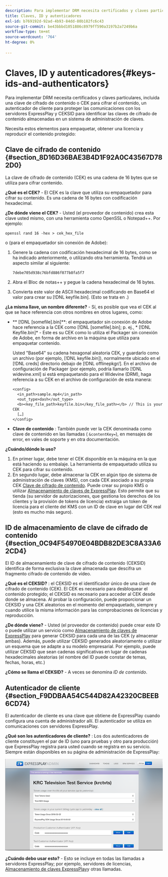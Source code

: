 ```yaml
---
description: Para implementar DRM necesita certificados y claves particulares, incluida una clave de cifrado de contenido o CEK para cifrar el contenido, un autenticador de cliente para proteger las comunicaciones con los servidores ExpressPlay y CEKSID para identificar las claves de cifrado de contenido almacenadas en un sistema de administración de claves.
title: Claves, ID y autenticadores
exl-id: b769192d-92ad-4b93-84dd-80b182fc6c43
source-git-commit: be43bbbd1051886c8979ff590a3197b2a7249b6a
workflow-type: tm+mt
source-wordcount: '764'
ht-degree: 0%

---
```


# Claves, ID y autenticadores{#keys-ids-and-authenticators}

Para implementar DRM necesita certificados y claves particulares, incluida una clave de cifrado de contenido o CEK para cifrar el contenido, un autenticador de cliente para proteger las comunicaciones con los servidores ExpressPlay y CEKSID para identificar las claves de cifrado de contenido almacenadas en un sistema de administración de claves.

Necesita estos elementos para empaquetar, obtener una licencia y reproducir el contenido protegido:

## Clave de cifrado de contenido {#section_8D16D36BAE3B4D1F92A0C43567D782D0}

La clave de cifrado de contenido (CEK) es una cadena de 16 bytes que se utiliza para cifrar contenido.

**¿Qué es el CEK?** - El CEK es la clave que utiliza su empaquetador para cifrar su contenido. Es una cadena de 16 bytes con codificación hexadecimal.

**¿De dónde viene el CEK?** - Usted (el proveedor de contenido) crea esta clave usted mismo, con una herramienta como OpenSSL o Notepad++. Por ejemplo:

```
openssl rand 16 -hex > cek_hex_file
```

o (para el empaquetador sin conexión de Adobe):

1. Genere la cadena con codificación hexadecimal de 16 bytes, como se ha indicado anteriormente, o utilizando otra herramienta. Tendrá un aspecto similar al siguiente:

   ```
   7debe705d938c76bfd886f077b8fa5f7
   ```

1. Abra el Bloc de notas++ y pegue la cadena hexadecimal de 16 bytes.
1. Convierta este valor de ASCII hexadecimal codificando en Base64 el valor para crear su [!DNL keyfile.bin]. (Esto se trata en [](../../multi-drm-workflows/quick-start/package-your-content.md).)

**¿La misma llave, un nombre diferente?** - Sí, es posible que vea el CEK al que se hace referencia con otros nombres en otros lugares, como:

* ** [!DNL [somefile].bin]**: el empaquetador sin conexión de Adobe hace referencia a la CEK como [!DNL [somefile].bin]; p. ej., * [!DNL Keyfile.bin]* - Este es su CEK como lo utiliza el Packager sin conexión de Adobe, en forma de archivo en la máquina que utiliza para empaquetar contenido.

   Usted &quot;Base64&quot; su cadena hexagonal aleatoria CEK, y guardarlo como un archivo (por ejemplo, [!DNL keyfile.bin]), normalmente ubicado en el [!DNL creds] directorio debajo de [!DNL offlinepkgr/]. En el archivo de configuración de Packager (por ejemplo, podría llamarlo [!DNL widevine.xml] si está empaquetando para el Widevine (DRM), haga referencia a su CEK en el archivo de configuración de esta manera:

   ```
   <config>  
     <in_path>sample.mp4</in_path>  
     <out_type>dash</out_type>
     <b><key_file_path>keyfile.bin</key_file_path></b> // This is your CEK  
     […] 
   </config> 
   ```

* **Clave de contenido** : También puede ver la CEK denominada como clave de contenido en las llamadas ( `&contentKey=`), en mensajes de error, en vales de soporte y en otra documentación.

**¿Cuándo/dónde lo uso?**

1. En primer lugar, debe tener el CEK disponible en la máquina en la que está haciendo su embalaje. La herramienta de empaquetado utiliza su CEK para cifrar su contenido.
1. En segundo lugar, debe almacenar la CEK en algún tipo de sistema de administración de claves (KMS), con cada CEK asociado a su propia CEK [Clave de cifrado de contenido](../../multi-drm-workflows/glossary/glossary-cek.md). Puede crear su propio KMS o utilizar [Almacenamiento de claves de ExpressPlay](https://www.expressplay.com/developer/key-storage/). Esto permite que su tienda (su servidor de autorizaciones, que gestiona los derechos de los clientes y la provisión de tokens de licencia) extraiga un token de licencia para el cliente del KMS con un ID de clave en lugar del CEK real (esto es mucho más seguro).

## ID de almacenamiento de clave de cifrado de contenido {#section_0C94F54970E04BDB82DE3C8A33A62CD4}

El ID de almacenamiento de clave de cifrado de contenido (CEKSID) identifica de forma exclusiva la clave almacenada que descifra un fragmento cifrado de contenido de vídeo.

**¿Qué es el CEKSID?** : el CEKSID es el identificador único de una clave de cifrado de contenido (CEK). El CEK es necesario para desbloquear el contenido protegido; el CEKSID es necesario para acceder al CEK desde donde se almacena. Al probar la configuración, puede proporcionar un CEKSID y una CEK aleatorios en el momento del empaquetado, siempre y cuando utilice la misma información para las comprobaciones de licencias y reproducción.

**¿De dónde viene?** - Usted (el proveedor de contenido) puede crear este ID o puede utilizar un servicio como [Almacenamiento de claves de ExpressPlay](https://www.expressplay.com/developer/key-storage/) para generar CEKSID para cada una de las CEK (y almacenar ambas). Además, puede utilizar CEKSID generados aleatoriamente o utilizar un esquema que se adapte a su modelo empresarial. Por ejemplo, puede utilizar CEKSID que sean cadenas significativas en lugar de cadenas hexadecimales aleatorias (el nombre del ID puede constar de temas, fechas, horas, etc.)

**¿Cómo se llama el CEKSID?** - A veces se denomina *ID de contenido*.

## Autenticador de cliente {#section_F9DDBAA54C544D82A42320CBEEB6CD74}

El autenticador de cliente es una clave que obtiene de ExpressPlay cuando configura una cuenta de administrador allí. El autenticador se utiliza en comunicaciones con servidores ExpressPlay.

**¿Qué son los autenticadores de cliente?** : Los dos autenticadores de cliente constituyen el par de ID (uno para pruebas y otro para producción) que ExpressPlay registra para usted cuando se registra en su servicio. Siempre están disponibles en su página de administración de ExpressPlay:
<!--<a id="fig_c5h_xdl_wv"></a>-->

![](assets/expressplay_admin_dashboard-web.png)

**¿Cuándo debo usar esto?** - Esto se incluye en todas las llamadas a servidores ExpressPlay; por ejemplo, servidores de licencias, [Almacenamiento de claves ExpressPlay](https://www.expressplay.com/developer/key-storage/)y otras llamadas.
